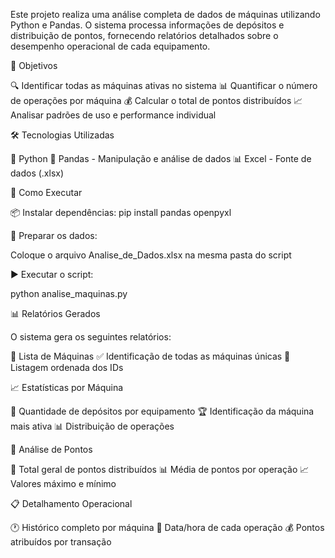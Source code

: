 Este projeto realiza uma análise completa de dados de máquinas utilizando Python e Pandas. O sistema processa informações de depósitos e distribuição de pontos, fornecendo relatórios detalhados sobre o desempenho operacional de cada equipamento.

🎯 Objetivos

🔍 Identificar todas as máquinas ativas no sistema
📊 Quantificar o número de operações por máquina
💰 Calcular o total de pontos distribuídos
📈 Analisar padrões de uso e performance individual

🛠️ Tecnologias Utilizadas

🐍 Python 
🐼 Pandas - Manipulação e análise de dados
📊 Excel - Fonte de dados (.xlsx)


🚀 Como Executar

📦 Instalar dependências:
pip install pandas openpyxl

📁 Preparar os dados:

Coloque o arquivo Analise_de_Dados.xlsx na mesma pasta do script


▶️ Executar o script:
 
 python analise_maquinas.py



 📊 Relatórios Gerados
 
O sistema gera os seguintes relatórios:

🔢 Lista de Máquinas
✅ Identificação de todas as máquinas únicas
📝 Listagem ordenada dos IDs

📈 Estatísticas por Máquina

🔄 Quantidade de depósitos por equipamento
🏆 Identificação da máquina mais ativa
📊 Distribuição de operações

💎 Análise de Pontos

🎯 Total geral de pontos distribuídos
📊 Média de pontos por operação
📈 Valores máximo e mínimo

📋 Detalhamento Operacional

🕐 Histórico completo por máquina
📅 Data/hora de cada operação
💰 Pontos atribuídos por transação
